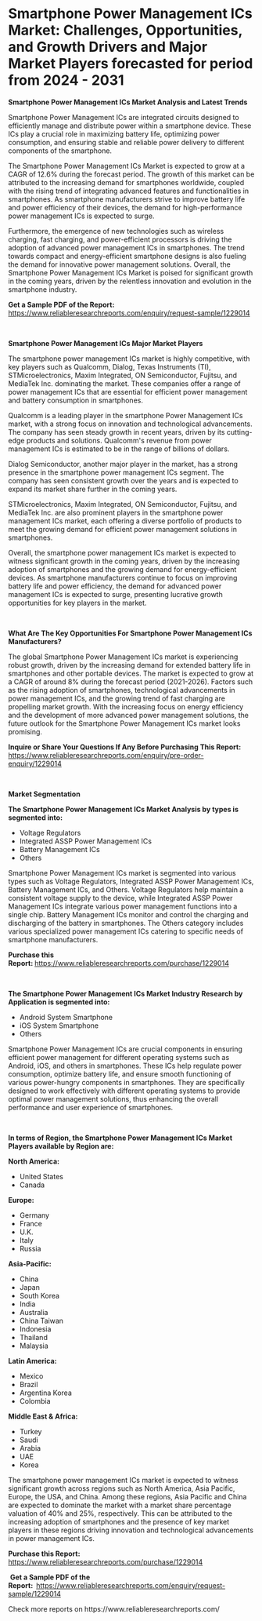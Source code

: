 <p><h1>Smartphone Power Management ICs Market: Challenges, Opportunities, and Growth Drivers and Major Market Players forecasted for period from 2024 - 2031</h1></p><p><strong>Smartphone Power Management ICs Market Analysis and Latest Trends</strong></p>
<p><p>Smartphone Power Management ICs are integrated circuits designed to efficiently manage and distribute power within a smartphone device. These ICs play a crucial role in maximizing battery life, optimizing power consumption, and ensuring stable and reliable power delivery to different components of the smartphone. </p><p>The Smartphone Power Management ICs Market is expected to grow at a CAGR of 12.6% during the forecast period. The growth of this market can be attributed to the increasing demand for smartphones worldwide, coupled with the rising trend of integrating advanced features and functionalities in smartphones. As smartphone manufacturers strive to improve battery life and power efficiency of their devices, the demand for high-performance power management ICs is expected to surge.</p><p>Furthermore, the emergence of new technologies such as wireless charging, fast charging, and power-efficient processors is driving the adoption of advanced power management ICs in smartphones. The trend towards compact and energy-efficient smartphone designs is also fueling the demand for innovative power management solutions. Overall, the Smartphone Power Management ICs Market is poised for significant growth in the coming years, driven by the relentless innovation and evolution in the smartphone industry.</p></p>
<p><strong>Get a Sample PDF of the Report:&nbsp;</strong> <a href="https://www.reliableresearchreports.com/enquiry/request-sample/1229014">https://www.reliableresearchreports.com/enquiry/request-sample/1229014</a></p>
<p>&nbsp;</p>
<p><strong>Smartphone Power Management ICs Major Market Players</strong></p>
<p><p>The smartphone power management ICs market is highly competitive, with key players such as Qualcomm, Dialog, Texas Instruments (TI), STMicroelectronics, Maxim Integrated, ON Semiconductor, Fujitsu, and MediaTek Inc. dominating the market. These companies offer a range of power management ICs that are essential for efficient power management and battery consumption in smartphones.</p><p>Qualcomm is a leading player in the smartphone Power Management ICs market, with a strong focus on innovation and technological advancements. The company has seen steady growth in recent years, driven by its cutting-edge products and solutions. Qualcomm's revenue from power management ICs is estimated to be in the range of billions of dollars.</p><p>Dialog Semiconductor, another major player in the market, has a strong presence in the smartphone power management ICs segment. The company has seen consistent growth over the years and is expected to expand its market share further in the coming years.</p><p>STMicroelectronics, Maxim Integrated, ON Semiconductor, Fujitsu, and MediaTek Inc. are also prominent players in the smartphone power management ICs market, each offering a diverse portfolio of products to meet the growing demand for efficient power management solutions in smartphones.</p><p>Overall, the smartphone power management ICs market is expected to witness significant growth in the coming years, driven by the increasing adoption of smartphones and the growing demand for energy-efficient devices. As smartphone manufacturers continue to focus on improving battery life and power efficiency, the demand for advanced power management ICs is expected to surge, presenting lucrative growth opportunities for key players in the market.</p></p>
<p>&nbsp;</p>
<p><strong>What Are The Key Opportunities For Smartphone Power Management ICs Manufacturers?</strong></p>
<p><p>The global Smartphone Power Management ICs market is experiencing robust growth, driven by the increasing demand for extended battery life in smartphones and other portable devices. The market is expected to grow at a CAGR of around 8% during the forecast period (2021-2026). Factors such as the rising adoption of smartphones, technological advancements in power management ICs, and the growing trend of fast charging are propelling market growth. With the increasing focus on energy efficiency and the development of more advanced power management solutions, the future outlook for the Smartphone Power Management ICs market looks promising.</p></p>
<p><strong>Inquire or Share Your Questions If Any Before Purchasing This Report:</strong> <a href="https://www.reliableresearchreports.com/enquiry/pre-order-enquiry/1229014">https://www.reliableresearchreports.com/enquiry/pre-order-enquiry/1229014</a></p>
<p>&nbsp;</p>
<p><strong>Market Segmentation</strong></p>
<p><strong>The Smartphone Power Management ICs Market Analysis by types is segmented into:</strong></p>
<p><ul><li>Voltage Regulators</li><li>Integrated ASSP Power Management ICs</li><li>Battery Management ICs</li><li>Others</li></ul></p>
<p><p>Smartphone Power Management ICs market is segmented into various types such as Voltage Regulators, Integrated ASSP Power Management ICs, Battery Management ICs, and Others. Voltage Regulators help maintain a consistent voltage supply to the device, while Integrated ASSP Power Management ICs integrate various power management functions into a single chip. Battery Management ICs monitor and control the charging and discharging of the battery in smartphones. The Others category includes various specialized power management ICs catering to specific needs of smartphone manufacturers.</p></p>
<p><strong>Purchase this Report:&nbsp;</strong><a href="https://www.reliableresearchreports.com/purchase/1229014">https://www.reliableresearchreports.com/purchase/1229014</a></p>
<p>&nbsp;</p>
<p><strong>The Smartphone Power Management ICs Market Industry Research by Application is segmented into:</strong></p>
<p><ul><li>Android System Smartphone</li><li>iOS System Smartphone</li><li>Others</li></ul></p>
<p><p>Smartphone Power Management ICs are crucial components in ensuring efficient power management for different operating systems such as Android, iOS, and others in smartphones. These ICs help regulate power consumption, optimize battery life, and ensure smooth functioning of various power-hungry components in smartphones. They are specifically designed to work effectively with different operating systems to provide optimal power management solutions, thus enhancing the overall performance and user experience of smartphones.</p></p>
<p>&nbsp;</p>
<p><strong>In terms of Region, the Smartphone Power Management ICs Market Players available by Region are:</strong></p>
<p>
    <p> <strong> North America: </strong>
        <ul>
            <li>United States</li>
            <li>Canada</li>
        </ul>
        </p> 
    <p> <strong> Europe: </strong>
        <ul>
            <li>Germany</li>
            <li>France</li>
            <li>U.K.</li>
            <li>Italy</li>
            <li>Russia</li>
        </ul>
        </p> 
    <p> <strong> Asia-Pacific: </strong>
        <ul>
            <li>China</li>
            <li>Japan</li>
            <li>South Korea</li>
            <li>India</li>
            <li>Australia</li>
            <li>China Taiwan</li>
            <li>Indonesia</li>
            <li>Thailand</li>
            <li>Malaysia</li>
        </ul>
        </p> 
    <p> <strong> Latin America: </strong>
        <ul>
            <li>Mexico</li>
            <li>Brazil</li>
            <li>Argentina Korea</li>
            <li>Colombia</li>
        </ul>
        </p> 
    <p> <strong> Middle East & Africa: </strong>
        <ul>
            <li>Turkey</li>
            <li>Saudi</li>
            <li>Arabia</li>
            <li>UAE</li>
            <li>Korea</li>
        </ul>
    </p>
    </p>
<p><p>The smartphone power management ICs market is expected to witness significant growth across regions such as North America, Asia Pacific, Europe, the USA, and China. Among these regions, Asia Pacific and China are expected to dominate the market with a market share percentage valuation of 40% and 25%, respectively. This can be attributed to the increasing adoption of smartphones and the presence of key market players in these regions driving innovation and technological advancements in power management ICs.</p></p>
<p><strong>Purchase this Report: </strong><a href="https://www.reliableresearchreports.com/purchase/1229014">https://www.reliableresearchreports.com/purchase/1229014</a></p>
<p>&nbsp;<strong>Get a Sample PDF of the Report:&nbsp;&nbsp;</strong><a href="https://www.reliableresearchreports.com/enquiry/request-sample/1229014">https://www.reliableresearchreports.com/enquiry/request-sample/1229014</a></p>
<p><strong></strong></p>
<p>Check more reports on https://www.reliableresearchreports.com/</p>